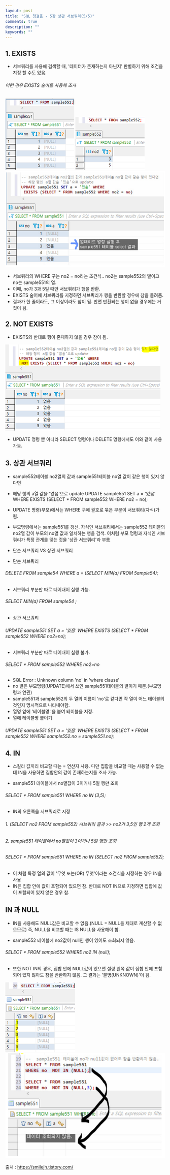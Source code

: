 ```yaml
---
layout: post
title: "SQL 첫걸음 - 5장 상관 서브쿼리(5/5)" 
comments: true
description: ""
keywords: ""
---
```


## 1. EXISTS

- 서브쿼리를 사용해 검색할 때, '데이터가 존재하는지 아닌지' 판별하기 위해 조건을 지정 할 수도 있음.

###### 이런 경우 EXISTS 술어를 사용해 조사

![997E124D5B960D820F](/images/sql_first_step/997E124D5B960D820F.png)
![99BBCE4D5B960D9309](/images/sql_first_step/99BBCE4D5B960D9309.png)
![16134123123123](/images/sql_first_step/16134123123123.png)

- 서브쿼리의 WHERE 구는 no2 = no라는 조건식.. no2는 sample552의 열이고 no는 sample551의 열.  
- 이때, no가 3과 5일 때만 서브쿼리가 행을 반환. 
- EXISTS 술어에 서브쿼리를 지정하면 서브쿼리가 행을 반환할 경우에 참을 돌려줌. 
- 결과가 한 줄이라도, 그 이상이라도 참이 됨. 반면 반환되는 행이 없을 경우에는 거짓이 됨. 

## 2. NOT EXISTS
- EXISTS와 반대로 행이 존재하지 않을 경우 참이 됨. 

![99BAD9345B96142826](/images/sql_first_step/99BAD9345B96142826.png)

- UPDATE 명령 뿐 아니라 SELECT 명령이나 DELETE 명령에서도 이와 같이 사용 가능. 

## 3. 상관 서브쿼리 

- sample552테이블 no2열의 값과 sample551테이블 no열 값이 같은 행이 있지 않다면 
- 해당 행의  a열 값을 '없음'으로 update
 UPDATE sample551 SET a = '있음' WHERE EXISTS (SELECT * FROM sample552 WHERE no2 = no);

- UPDATE 명령(부모)에서는 WHERE 구에 괄호로 묶은 부분이 서브쿼리(자식)가 됨.

- 부모명령에서는 sample551를 갱신. 자식인 서브쿼리에서는 sample552 테이블의 no2열 값이 부모의  no열 값과 일치하는 행을 검색. 이처럼 부모 명령과 자식인 서브쿼리가 특정 관계를 맺는 것을 '상관 서브쿼리'라 부름 

- 단순 서브쿼리 VS 상관 서브쿼리 

- 단순 서브쿼리
###### DELETE FROM sample54 WHERE a = (SELECT MIN(a) FROM 5ample54);
 
- 서브쿼리 부분만 따로 떼어내어 실행 가능. 
###### SELECT MIN(a) FROM sample54 ;

- 상관 서브쿼리
###### UPDATE sample551 SET a = '있음' WHERE EXISTS (SELECT * FROM sample552 WHERE no2=no);
 
- 서브쿼리 부분만 따로 떼어내어 실행 불가.
###### SELECT * FROM sample552 WHERE no2=no

- SQL Error : Unknown column 'no' in 'where clause'
- no 열은 부모명령(UPDATE)에서 쓰인 sample551테이블의 열이기 때문.(부모명령과 연관)
- sample551과 sample552의 두 열의 이름이 'no'로 같다면  각 열이 어느 테이블의 것인지 명시적으로 나타내야함.
- 열명 앞에 '테이블명.'을 붙여 테이블을 지정. 
- 열에 테이블명 붙이기
###### UPDATE sample551 SET a = '있음' WHERE EXISTS (SELECT * FROM sample552 WHERE sample552.no = sample551.no);


## 4. IN

- 스칼라 값끼리 비교할 때는 = 연산자 사용. 다만 집합을 비교할 때는 사용할 수 없는데 IN을 사용하면 집합안의 값이 존재하는지를 조사 가능. 

- sample551 테이블에서  no열값이 3이거나 5일 행만 조회 
###### SELECT * FROM sample551 WHERE no IN (3,5);
  
- IN의 오른쪽을 서브쿼리로 지정  
###### 1. (SELECT no2 FROM sample552) 서브쿼리 결과 >> no2가 3,5인 행 2개 조회
###### 2. sample551 테이블에서  no열값이 3이거나 5일 행만 조회 

###### SELECT * FROM sample551 WHERE no IN (SELECT no2 FROM sample552);
 
- 이 처럼 특정 열의 값이 '무엇 또는(OR) 무엇'이라는 조건식을 지정하는 경우 IN을 사용 
- IN은 집합 안에 값이 포함되어 있으면 참. 반대로 NOT IN으로 지정하면 집합에 값이 포함되어 있지 않은 경우 참.


## IN 과 NULL 

- IN을 사용해도 NULL값은 비교할 수 없음.(NULL = NULL을 제대로 계산할 수 없으므로) 즉, NULL을 비교할 때는 IS NULL을 사용해야 함.

- sample552 테이블에 no2값이 null인 행이 있어도 조회되지 않음. 
###### SELECT * FROM sample552 WHERE no2 IN (null);

- 또한 NOT IN의 경우, 집합 안에 NULL값이 있으면 설령 왼쪽 값이 집합 안에 포함되어 있지 않아도 참을 반환하지 않음. 그 결과는 '불명(UNKNOWN)'이 됨.

![9982804A5B97A9D536](/images/sql_first_step/9982804A5B97A9D536.png)
![51231251231](/images/sql_first_step/51231251231.png)


출처 : https://smilejh.tistory.com/